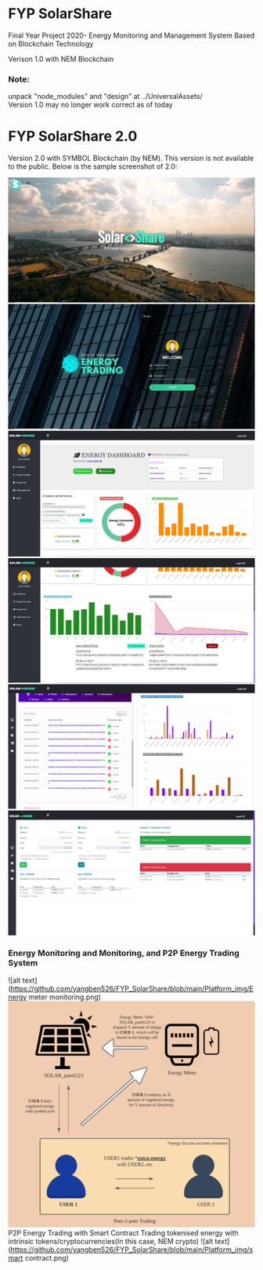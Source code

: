 # FYP SolarShare
Final Year Project 2020- Energy Monitoring and Management System Based on Blockchain Technology

Verison 1.0 with NEM Blockchain
### Note:
unpack "node_modules" and "design" at ../UniversalAssets/ <br>
Version 1.0 may no longer work correct as of today

# FYP SolarShare 2.0
Version 2.0 with SYMBOL Blockchain (by NEM).
This version is not available to the public.
Below is the sample screenshot of 2.0:

![alt text](https://github.com/yangben526/FYP_SolarShare/blob/main/Platform_img/Front.PNG)
![alt text](https://github.com/yangben526/FYP_SolarShare/blob/main/Platform_img/Front_2.PNG)
![alt text](https://github.com/yangben526/FYP_SolarShare/blob/main/Platform_img/main_dash.PNG)
![alt text](https://github.com/yangben526/FYP_SolarShare/blob/main/Platform_img/main_dash2.PNG)
![alt text](https://github.com/yangben526/FYP_SolarShare/blob/main/Platform_img/ENergydata.PNG)
![alt text](https://github.com/yangben526/FYP_SolarShare/blob/main/Platform_img/exchnage.PNG)

### Energy Monitoring and Monitoring, and P2P Energy Trading System
![alt text](https://github.com/yangben526/FYP_SolarShare/blob/main/Platform_img/Energy meter monitoring.png)
![alt text](https://github.com/yangben526/FYP_SolarShare/blob/main/Platform_img/SolarShareP2PDiagram.png)
P2P Energy Trading with Smart Contract
Trading tokenised energy with intrinsic tokens/cryptocurrencies(In this case, NEM crypto)
![alt text](https://github.com/yangben526/FYP_SolarShare/blob/main/Platform_img/smart contract.png)
